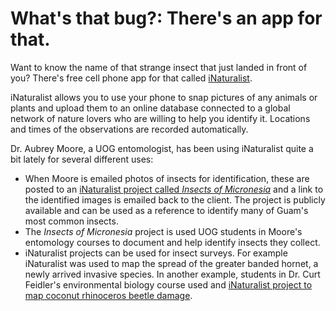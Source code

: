 # What's that bug?: There's an app for that.

Want to know the name of that strange insect that just landed in front of you? There's free cell phone app for that
called [iNaturalist](https://www.inaturalist.org/). 

iNaturalist allows you to use your phone to snap pictures of any animals or plants and upload them to an online database connected to a global network
of nature lovers who are willing to help you identify it. Locations and times of the observations are recorded automatically.

Dr. Aubrey Moore, a UOG entomologist, has been using iNaturalist quite a bit lately for several different uses:

* When Moore is emailed photos of insects for identification, these are posted to an [iNaturalist project called *Insects of Micronesia*](https://www.inaturalist.org/projects/insects-of-micronesia) and a link 
to the identified images is emailed back to the client. The project is publicly available and can be used as a reference to identify many of Guam's most common insects.
* The *Insects of Micronesia* project is used UOG students in Moore's entomology courses to document and help identify insects they collect. 
* iNaturalist projects can be used for insect surveys. For example iNaturalist was used to map the spread of the greater banded hornet, a newly arrived invasive species. In another example, students in Dr. Curt Feidler's environmental biology course used and [iNaturalist project to map coconut rhinoceros beetle damage](https://www.inaturalist.org/projects/uog-bi-100l-coconut-tree-survey-sp-16). 
